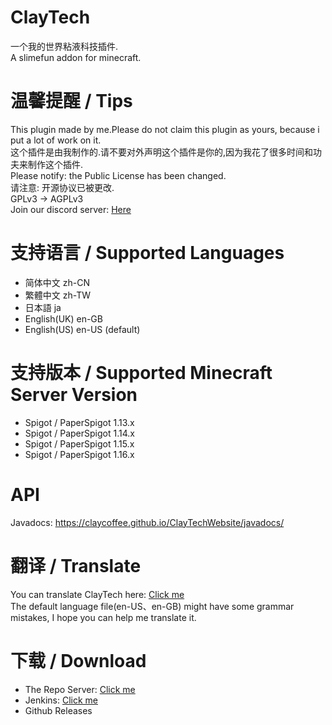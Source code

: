 # ClayTech
一个我的世界粘液科技插件.  
A slimefun addon for minecraft.  

# 温馨提醒 / Tips
This plugin made by me.Please do not claim this plugin as yours, because i put a lot of work on it.  
这个插件是由我制作的.请不要对外声明这个插件是你的,因为我花了很多时间和功夫来制作这个插件.  
Please notify: the Public License has been changed.  
请注意: 开源协议已被更改.  
GPLv3 → AGPLv3  
Join our discord server: [Here](https://discord.gg/sbNKCCs)

# 支持语言 / Supported Languages
* 简体中文 zh-CN
* 繁體中文 zh-TW
* 日本語 ja
* English(UK) en-GB
* English(US) en-US (default)

# 支持版本 / Supported Minecraft Server Version
* Spigot / PaperSpigot 1.13.x
* Spigot / PaperSpigot 1.14.x
* Spigot / PaperSpigot 1.15.x
* Spigot / PaperSpigot 1.16.x

# API
Javadocs: https://claycoffee.github.io/ClayTechWebsite/javadocs/

# 翻译 / Translate
You can translate ClayTech here: [Click me](https://gitlocalize.com/repo/4241)  
The default language file(en-US、en-GB) might have some grammar mistakes, I hope you can help me translate it.

# 下载 / Download
* The Repo Server: [Click me](https://thebusybiscuit.github.io/builds/ClayCoffee/ClayTech/)  
* Jenkins: [Click me](http://build.claycoffee.cn:8688/job/ClayTech/) 
* Github Releases

